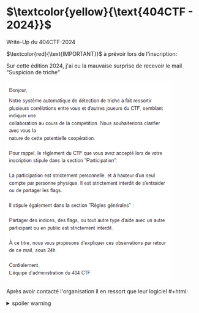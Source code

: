 # $\textcolor{yellow}{\text{404CTF - 2024}}$
Write-Up du 404CTF-2024


$\textcolor{red}{\text{IMPORTANT}}$ à prévoir lors de l'inscription:

Sur cette édition 2024, j'ai eu la mauvaise surprise de recevoir le mail "Suspicion de triche"

![Mail](https://github.com/ReZ3R0/404CTF-2024/blob/main/Images/Mail.png?raw=true)

Après avoir contacté l'organisation il en ressort que leur logiciel 
#+html: <details><summary>spoiler warning</summary>
spoiler test
#+html: </details>
